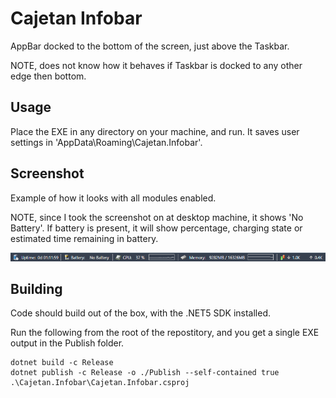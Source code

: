 # Cajetan Infobar
AppBar docked to the bottom of the screen, just above the Taskbar. 

NOTE, does not know how it behaves if Taskbar is docked to any other edge then bottom.

## Usage
Place the EXE in any directory on your machine, and run.
It saves user settings in 'AppData\Roaming\Cajetan.Infobar'.

## Screenshot
Example of how it looks with all modules enabled. 

NOTE, since I took the screenshot on at desktop machine, it shows 'No Battery'. 
If battery is present, it will show percentage, charging state or estimated time remaining in battery.

![Cajetan Infobar - Screenshot](https://github.com/reptail/Cajetan.Infobar/raw/master/Images/InfobarScreenshot.png "Cajetan Infobar - Screenshot")

## Building
Code should build out of the box, with the .NET5 SDK installed.

Run the following from the root of the repostitory, and you get a single EXE output in the Publish folder.

```
dotnet build -c Release
dotnet publish -c Release -o ./Publish --self-contained true .\Cajetan.Infobar\Cajetan.Infobar.csproj
```
